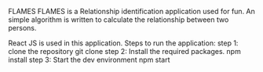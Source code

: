 FLAMES
FLAMES is a Relationship identification application used for fun. An simple algorithm is written to calculate the relationship between two persons.

React JS is used in this application.
Steps to run the application:
step 1:
clone the repository
git clone <repo link>
step 2:
Install the required packages.
npm install
step 3:
Start the dev environment
npm start
